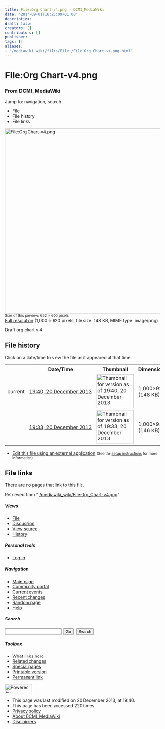 ```yaml
---
title: File:Org Chart-v4.png - DCMI_MediaWiki
date: '2017-09-01T16:21:09+01:00'
description: 
draft: false
creators: []
contributors: []
publisher: 
tags: []
aliases:
- "/mediawiki_wiki/files/File:/File_Org_Chart-v4.png.html"
---
```


<a id="top"></a>
# File:Org Chart-v4.png

### From DCMI\_MediaWiki

Jump to: navigation, search
<!-- start content -->
- File
- File history
- File links

 [<img alt="File:Org Chart-v4.png" src="/images/9/9d/Org_Chart-v4.png" width="652" height="600">](/mediawiki_wiki/files/Org_Chart-v4.png)  
<small>Size of this preview: 652 × 600 pixels</small>  
 [Full resolution](/images/9/9d/Org_Chart-v4.png)‎ (1,000 × 920 pixels, file size: 148 KB, MIME type: image/png)

Draft org chart v.4

<!-- 
NewPP limit report
Preprocessor node count: 1/1000000
Post-expand include size: 0/2097152 bytes
Template argument size: 0/2097152 bytes
Expensive parser function count: 0/100
-->
## File history

Click on a date/time to view the file as it appeared at that time.

<table class="wikitable filehistory">
  <tr>
    <td></td>
    <th>Date/Time</th>
    <th>Thumbnail</th>
    <th>Dimensions</th>
    <th>User</th>
    <th>Comment</th>
  </tr>
  <tr>
    <td>current</td>
    <td class="filehistory-selected" style="white-space: nowrap;"><a href="/mediawiki_wiki/files/Org_Chart-v4.png">19:40, 20 December 2013</a></td>
    <td><a href="/images/9/9d/Org_Chart-v4.png"><img alt="Thumbnail for version as of 19:40, 20 December 2013" src="/images/9/9d/Org_Chart-v4.png" width="120" height="110"></a></td>
    <td>1,000×920 <span style="white-space: nowrap;">(148 KB)</span>
    </td>
    <td>
      <a href="/index.php?title=User:StuartSutton&amp;action=edit&amp;redlink=1" class="new mw-userlink" title="User:StuartSutton (page does not exist)">StuartSutton</a> <span style="white-space: nowrap;"> <span class="mw-usertoollinks">(<a href="/index.php?title=User_talk:StuartSutton&amp;action=edit&amp;redlink=1" class="new" title="User talk:StuartSutton (page does not exist)">Talk</a> | <a href="/index.php/Special:Contributions/StuartSutton" title="Special:Contributions/StuartSutton">contribs</a>)</span></span>
    </td>
    <td></td>
  </tr>
  <tr>
    <td></td>
    <td style="white-space: nowrap;"><a href="/images/archive/9/9d/20131220194024%21Org_Chart-v4.png">19:33, 20 December 2013</a></td>
    <td><a href="/images/archive/9/9d/20131220194024%21Org_Chart-v4.png"><img alt="Thumbnail for version as of 19:33, 20 December 2013" src="/images/archive/9/9d/20131220194024%21Org_Chart-v4.png" width="120" height="110"></a></td>
    <td>1,000×916 <span style="white-space: nowrap;">(146 KB)</span>
    </td>
    <td>
      <a href="/index.php?title=User:StuartSutton&amp;action=edit&amp;redlink=1" class="new mw-userlink" title="User:StuartSutton (page does not exist)">StuartSutton</a> <span style="white-space: nowrap;"> <span class="mw-usertoollinks">(<a href="/index.php?title=User_talk:StuartSutton&amp;action=edit&amp;redlink=1" class="new" title="User talk:StuartSutton (page does not exist)">Talk</a> | <a href="/index.php/Special:Contributions/StuartSutton" title="Special:Contributions/StuartSutton">contribs</a>)</span></span>
    </td>
    <td> <span class="comment">(Draft org chart v.4)</span>
    </td>
  </tr>
</table>

  

- [Edit this file using an external application](/index.php?title=File:Org_Chart-v4.png&action=edit&externaledit=true&mode=file "File:Org Chart-v4.png") <small>(See the <a href="http://www.mediawiki.org/wiki/Manual:External_editors" class="external text" rel="nofollow">setup instructions</a> for more information)</small>

## File links

There are no pages that link to this file.

Retrieved from " [/mediawiki_wiki/File:Org\_Chart-v4.png](/mediawiki_wiki/files/File:/File:Org_Chart-v4.png.html)"

<!-- end content -->

##### Views

- [File](/mediawiki_wiki/files/File:/File:Org_Chart-v4.png.html)
- [Discussion](/index.php?title=File_talk:Org_Chart-v4.png&action=edit&redlink=1 "Discussion about the content page [t]")
- [View source](/index.php?title=File:Org_Chart-v4.png&action=edit "This page is protected.
You can view its source [e]")
- [History](/index.php?title=File:Org_Chart-v4.png&action=history "Past revisions of this page [h]")

##### Personal tools

- [Log in](/index.php?title=Special:UserLogin&returnto=File:Org_Chart-v4.png "You are encouraged to log in; however, it is not mandatory [o]")

<script type="text/javascript"> if (window.isMSIE55) fixalpha(); </script>

##### Navigation

- [Main page](/index.php/Main_Page "Visit the main page [z]")
- [Community portal](/index.php/DCMI_MediaWiki:Community_portal "About the project, what you can do, where to find things")
- [Current events](/index.php/DCMI_MediaWiki:Current_events "Find background information on current events")
- [Recent changes](/index.php/Special:RecentChanges "The list of recent changes in the wiki [r]")
- [Random page](/index.php/Special:Random "Load a random page [x]")
- [Help](/index.php/Help:Contents "The place to find out")

##### <label for="searchInput">Search</label>

<form action="/index.php" id="searchform">
				<input type="hidden" name="title" value="Special:Search">
				<input id="searchInput" title="Search DCMI_MediaWiki" accesskey="f" type="search" name="search">
				<input type="submit" name="go" class="searchButton" id="searchGoButton" value="Go" title="Go to a page with this exact name if exists"> 
				<input type="submit" name="fulltext" class="searchButton" id="mw-searchButton" value="Search" title="Search the pages for this text">
			</form>

##### Toolbox

- [What links here](/index.php/Special:WhatLinksHere/File:Org_Chart-v4.png "List of all wiki pages that link here [j]")
- [Related changes](/index.php/Special:RecentChangesLinked/File:Org_Chart-v4.png "Recent changes in pages linked from this page [k]")
- [Special pages](/index.php/Special:SpecialPages "List of all special pages [q]")
- [Printable version](/index.php?title=File:Org_Chart-v4.png&printable=yes "Printable version of this page [p]")
- [Permanent link](/index.php?title=File:Org_Chart-v4.png&oldid=5845 "Permanent link to this revision of the page")

<!-- end of the left (by default at least) column -->

 [<img src="/skins/common/images/poweredby_mediawiki_88x31.png" height="31" width="88" alt="Powered by MediaWiki">](http://www.mediawiki.org/)

- This page was last modified on 20 December 2013, at 19:40.
- This page has been accessed 220 times.
- [Privacy policy](/index.php/DCMI_MediaWiki:Privacy_policy "DCMI MediaWiki:Privacy policy")
- [About DCMI\_MediaWiki](/index.php/DCMI_MediaWiki:About "DCMI MediaWiki:About")
- [Disclaimers](/index.php/DCMI_MediaWiki:General_disclaimer "DCMI MediaWiki:General disclaimer")

<script>if (window.runOnloadHook) runOnloadHook();</script><!-- Served in 0.555 secs. -->
